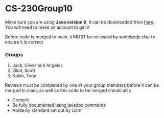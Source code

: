 <h1>CS-230Group10</h1>

<p>Make sure you are using <b>Java version 9</b>, it can be downloaded from <a href="https://www.oracle.com/technetwork/java/javase/downloads/java-archive-javase9-3934878.html">here</a>. You will need to make an account to get it</p>

<p>Before code is merged to main, it MUST be reviewed by somebody else to ensure it is correct</p>

<h3>Groups</h3>
<ol>
  <li>Jack, Oliver and Angelos</li>
  <li>Elliot, Scott</li>
  <li>Kaleb, Tony</li>
</ol>
<p>Reviews must be completed by one of your group members before it can be merged to main, as well as this code to be merged should also</p>

<ul>
  <li>Compile</li>
  <li>Be fully documented using javadoc comments</li>
  <li>Abide by standard set out by Liam</li>
</ul>
